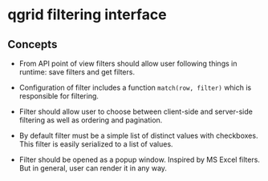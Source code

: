 # qgrid filtering interface

## Concepts
* From API point of view filters should allow user following things in runtime: save filters and get filters.

* Configuration of filter includes a function `match(row, filter)` which is responsible for filtering.

* Filter should allow user to choose between client-side and server-side filtering as well as ordering and pagination.

* By default filter must be a simple list of distinct values with checkboxes. This filter is easily serialized to a list of values.

* Filter should be opened as a popup window. Inspired by MS Excel filters. But in general, user can render it in any way. 
 